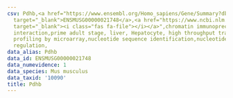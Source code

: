 ```yaml
---
csv: Pdhb,<a href="https://www.ensembl.org/Homo_sapiens/Gene/Summary?db=core;g=ENSMUSG00000021748"
  target="_blank">ENSMUSG00000021748</a>,<a href="https://www.ncbi.nlm.nih.gov/pubmed/23834426"
  target="_blank"><i class="fas fa-file"></i></a>",chromatin immunoprecipitation assay,direct
  interaction,prime adult stage, liver, Hepatocyte, high throughput transcription
  profiling by microarray,nucleotide sequence identification,nucleotide sequence identification,transcriptional
  regulation,
data_alias: Pdhb
data_id: ENSMUSG00000021748
data_numevidence: 1
data_species: Mus musculus
data_taxid: '10090'
title: Pdhb
---
```

